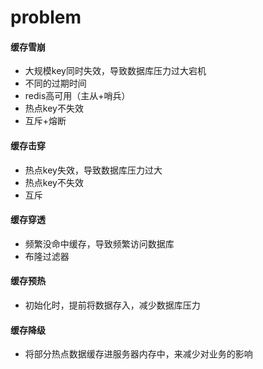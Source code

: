 # problem

#### 缓存雪崩
+ 大规模key同时失效，导致数据库压力过大宕机
+ 不同的过期时间
+ redis高可用（主从+哨兵）
+ 热点key不失效
+ 互斥+熔断

#### 缓存击穿
+ 热点key失效，导致数据库压力过大
+ 热点key不失效
+ 互斥

#### 缓存穿透
+ 频繁没命中缓存，导致频繁访问数据库
+ 布隆过滤器

#### 缓存预热
+ 初始化时，提前将数据存入，减少数据库压力

#### 缓存降级
+ 将部分热点数据缓存进服务器内存中，来减少对业务的影响
